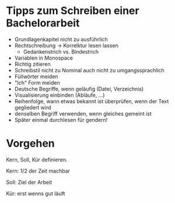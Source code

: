 # Tipps zum Schreiben einer Bachelorarbeit

- Grundlagenkapitel nicht zu ausführlich
- Rechtschreibung -> Korrelktur lesen lassen
  - Gedankenstrich vs. Bindestrich
- Variablen in Monospace
- Richtig zitieren
- Schreibstil nicht zu Nominal auch nicht zu umgangssprachlich
- Füllwörter meiden
- "Ich" Form meiden
- Deutsche Begriffe, wenn geläufig (Datei, Verzeichnis)
- Visualisierung einbinden (Abläufe, ...)
- Reihenfolge, wann etwas bekannt ist überprüfen, wenn der Text gegliedert wird
-  denselben Begriff verwenden, wenn gleiches gemeint ist
-  Später einmal durchlesen für gendern!

# Vorgehen

Kern, Soll, Kür definieren.

Kern: 1/2 der Zeit machbar

Soll: Ziel der Arbeit

Kür: erst wenns gut läuft